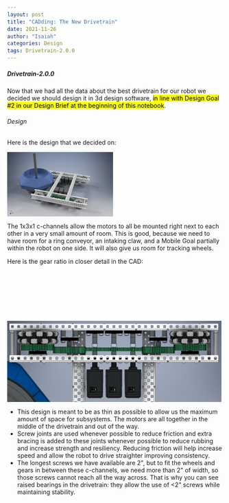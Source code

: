 ```yaml
---
layout: post
title: "CADding: The New Drivetrain"
date: 2021-11-26
author: "Isaiah"
categories: Design 
tags: Drivetrain-2.0.0
---
```

##### Drivetrain-2.0.0

Now that we had all the data about the best drivetrain for our robot we decided we should design it in 3d design software, <mark>in line with Design Goal #2 in our Design Brief at the beginning of this notebook</mark>. 

###### Design

Here is the design that we decided on:

<img class="responsive-img" style="vertical-align:top" width="49%" src="/assets/pics/building/robot-2/1x3x1_6m_drivetrain_centered_motors.png">

The 1x3x1 c-channels allow the motors to all be mounted right next to each other in a very small amount of room. This is good, because we need to have room for a ring conveyor, an intaking claw, and a Mobile Goal partially within the robot on one side. It will also give us room for tracking wheels. 

Here is the gear ratio in closer detail in the CAD:

<br class='print-only'><br class='print-only'><br class='print-only'><br class='print-only'><br class='print-only'><br class='print-only'>

<img class="responsive-img" style="vertical-align:top" width="500px" src="/assets/pics/building/robot-2/cadoftrain.png">

- This design is meant to be as thin as possible to allow us the maximum amount of space for subsystems. The motors are all together in the middle of the drivetrain and out of the way. 
- Screw joints are used whenever possible to reduce friction and extra bracing is added to these joints whenever possible to reduce rubbing and increase strength and resiliency. Reducing friction will help increase speed and allow the robot to drive straighter improving consistency.
- The longest screws we have available are 2", but to fit the wheels and gears in between these c-channels, we need more than 2" of width, so those screws cannot reach all the way across. That is why you can see raised bearings in the drivetrain: they allow the use of <2" screws while maintaining stability.
